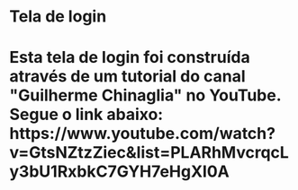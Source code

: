 <h1>Tela de login<h1>
Esta tela de login foi construída através de um tutorial do canal "Guilherme Chinaglia" no YouTube. 
Segue o link abaixo:
https://www.youtube.com/watch?v=GtsNZtzZiec&list=PLARhMvcrqcLy3bU1RxbkC7GYH7eHgXI0A

